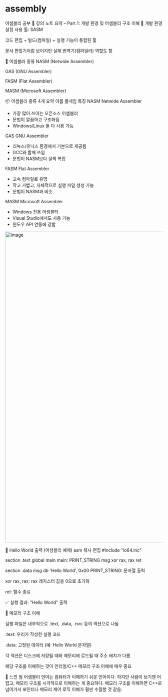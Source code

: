 # assembly
어셈블리 공부
📌 강의 노트 요약 – Part 1: 개발 환경 및 어셈블리 구조 이해
🔧 개발 환경 설정
사용 툴: SASM

코드 편집 + 빌드(컴파일) + 실행 기능이 통합된 툴

문서 편집기처럼 보이지만 실제 번역기(컴파일러) 역할도 함

🧩 어셈블러 종류
NASM (Netwide Assembler)

GAS (GNU Assembler)

FASM (Flat Assembler)

MASM (Microsoft Assembler)

📦 어셈블러 종류 4개 요약
이름	풀네임	특징
NASM	Netwide Assembler	<ul><li>가장 많이 쓰이는 오픈소스 어셈블러</li><li>문법이 깔끔하고 구조화됨</li><li>Windows/Linux 둘 다 사용 가능</li></ul>
GAS	GNU Assembler	<ul><li>리눅스/유닉스 환경에서 기본으로 제공됨</li><li>GCC와 함께 쓰임</li><li>문법이 NASM보다 살짝 복잡</li></ul>
FASM	Flat Assembler	<ul><li>고속 컴파일로 유명</li><li>작고 가볍고, 자체적으로 실행 파일 생성 가능</li><li>문법이 NASM과 비슷</li></ul>
MASM	Microsoft Assembler	<ul><li>Windows 전용 어셈블러</li><li>Visual Studio에서도 사용 가능</li><li>윈도우 API 연동에 강함</li></ul>


<img width="1532" height="994" alt="image" src="https://github.com/user-attachments/assets/8b3fa71f-3f80-4fd0-a5b9-a72ba970181b" />


🧪 Hello World 출력 (어셈블리 예제)
asm
복사
편집
#include "io64.inc"

section .text
global main
main:
    PRINT_STRING msg
    xor rax, rax
    ret

section .data
    msg db 'Hello World', 0x00
PRINT_STRING: 문자열 출력

xor rax, rax: rax 레지스터 값을 0으로 초기화

ret: 함수 종료

✅ 실행 결과: "Hello World" 출력

🧠 메모리 구조 이해

실행 파일은 내부적으로 .text, .data, .rsrc 등의 섹션으로 나뉨

.text: 우리가 작성한 실행 코드

.data: 고정된 데이터 (예: Hello World 문자열)

각 섹션은 디스크에 저장될 때와 메모리에 로드될 때 주소 배치가 다름

해당 구조를 이해하는 것이 언리얼/C++ 메모리 구조 이해에 매우 중요

💬 느낀 점
어셈블리 언어는 컴퓨터가 이해하기 쉬운 언어이다.
하지만 사람이 보기엔 어렵고, 메모리 구조를 시각적으로 이해하는 게 중요하다.
메모리 구조를 이해하면 C++로 넘어가서 포인터나 메모리 제어 로직 이해가 훨씬 수월할 것 같음.
